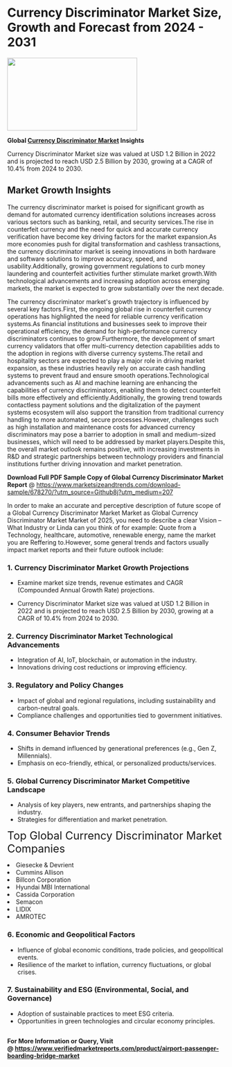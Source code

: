 <H1>Currency Discriminator Market Size, Growth and Forecast from 2024 - 2031</H1><img class="aligncenter size-medium wp-image-584254" src="https://thirdeyenews.in/wp-content/uploads/2024/09/Global-Market-Research-300x168.jpeg" alt="" width="300" height="168" /><p><strong>Global&nbsp;<a href="https://www.marketsizeandtrends.com/download-sample/678270/?utm_source=Github8j?utm_medium=207">Currency Discriminator Market</a> Insights</strong></p><p>Currency Discriminator Market size was valued at USD 1.2 Billion in 2022 and is projected to reach USD 2.5 Billion by 2030, growing at a CAGR of 10.4% from 2024 to 2030.</p><p><h2>Market Growth Insights</h2> <p>The currency discriminator market is poised for significant growth as demand for automated currency identification solutions increases across various sectors such as banking, retail, and security services.The rise in counterfeit currency and the need for quick and accurate currency verification have become key driving factors for the market expansion.As more economies push for digital transformation and cashless transactions, the currency discriminator market is seeing innovations in both hardware and software solutions to improve accuracy, speed, and usability.Additionally, growing government regulations to curb money laundering and counterfeit activities further stimulate market growth.With technological advancements and increasing adoption across emerging markets, the market is expected to grow substantially over the next decade.</p> <p>The currency discriminator market's growth trajectory is influenced by several key factors.First, the ongoing global rise in counterfeit currency operations has highlighted the need for reliable currency verification systems.As financial institutions and businesses seek to improve their operational efficiency, the demand for high-performance currency discriminators continues to grow.Furthermore, the development of smart currency validators that offer multi-currency detection capabilities adds to the adoption in regions with diverse currency systems.The retail and hospitality sectors are expected to play a major role in driving market expansion, as these industries heavily rely on accurate cash handling systems to prevent fraud and ensure smooth operations.Technological advancements such as AI and machine learning are enhancing the capabilities of currency discriminators, enabling them to detect counterfeit bills more effectively and efficiently.Additionally, the growing trend towards contactless payment solutions and the digitalization of the payment systems ecosystem will also support the transition from traditional currency handling to more automated, secure processes.However, challenges such as high installation and maintenance costs for advanced currency discriminators may pose a barrier to adoption in small and medium-sized businesses, which will need to be addressed by market players.Despite this, the overall market outlook remains positive, with increasing investments in R&D and strategic partnerships between technology providers and financial institutions further driving innovation and market penetration.</p> <p><span class=""><strong>Download Full PDF Sample Copy of Global Currency Discriminator Market Report</strong> @ <a href="https://www.marketsizeandtrends.com/download-sample/678270/?utm_source=Github8j?utm_medium=207" target="_blank">https://www.marketsizeandtrends.com/download-sample/678270/?utm_source=Github8j?utm_medium=207</a></span></p><p>In order to make an accurate and perceptive description of future scope of a Global&nbsp;Currency Discriminator Market Market as Global&nbsp;Currency Discriminator Market Market of 2025, you need to describe a clear Vision &ndash; What Industry or Linda can you think of for example: Quote from a Technology, healthcare, automotive, renewable energy, name the market you are Reffering to.However, some general trends and factors usually impact market reports and their future outlook include:</p><h3>1.&nbsp;<strong>Currency Discriminator Market Growth Projections</strong></h3><ul><li>Examine market size trends, revenue estimates and CAGR (Compounded Annual Growth Rate) projections.</li><li><p>Currency Discriminator Market size was valued at USD 1.2 Billion in 2022 and is projected to reach USD 2.5 Billion by 2030, growing at a CAGR of 10.4% from 2024 to 2030.</p></li></ul><h3>2.&nbsp;<strong>Currency Discriminator Market Technological Advancements</strong></h3><ul><li>Integration of AI, IoT, blockchain, or automation in the industry.</li><li>Innovations driving cost reductions or improving efficiency.</li></ul><h3>3.&nbsp;<strong>Regulatory and Policy Changes</strong></h3><ul><li>Impact of global and regional regulations, including sustainability and carbon-neutral goals.</li><li>Compliance challenges and opportunities tied to government initiatives.</li></ul><h3>4.&nbsp;<strong>Consumer Behavior Trends</strong></h3><ul><li>Shifts in demand influenced by generational preferences (e.g., Gen Z, Millennials).</li><li>Emphasis on eco-friendly, ethical, or personalized products/services.</li></ul><h3>5.&nbsp;<strong>Global Currency Discriminator Market Competitive Landscape</strong></h3><ul><li>Analysis of key players, new entrants, and partnerships shaping the industry.</li><li>Strategies for differentiation and market penetration.</li></ul><p data-pm-slice="1 1 []"><span style="color: inherit; font-family: inherit; font-size: 25px;">Top Global Currency Discriminator Market Companies</span></p><div class="" data-test-id=""><p><li>Giesecke & Devrient</li><li> Cummins Allison</li><li> Billcon Corporation</li><li> Hyundai MBI International</li><li> Cassida Corporation</li><li> Semacon</li><li> LIDIX</li><li> AMROTEC</li></p></div><h3>6.&nbsp;<strong>Economic and Geopolitical Factors</strong></h3><ul><li>Influence of global economic conditions, trade policies, and geopolitical events.</li><li>Resilience of the market to inflation, currency fluctuations, or global crises.</li></ul><h3>7.&nbsp;<strong>Sustainability and ESG (Environmental, Social, and Governance)</strong></h3><ul><li>Adoption of sustainable practices to meet ESG criteria.</li><li>Opportunities in green technologies and circular economy principles.</li></ul><h2><strong style="font-size: 14px;">For More Information or Query, Visit @&nbsp;</strong><a style="background-color: #ffffff; font-size: 14px;" href="https://www.marketsizeandtrends.com/report/currency-discriminator-market/" target="_blank">https://www.verifiedmarketreports.com/product/airport-passenger-boarding-bridge-market</a></h2>